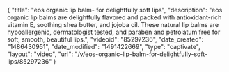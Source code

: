 {
    "title": "eos organic lip balm- for delightfully soft lips",
    "description": "eos organic lip balms are delightfully flavored and packed with antioxidant-rich vitamin E, soothing shea butter, and jojoba oil. These natural lip balms are hypoallergenic, dermatologist tested, and paraben and petrolatum free for soft, smooth, beautiful lips.",
    "videoid": "85297236",
    "date_created": "1486430951",
    "date_modified": "1491422669",
    "type": "captivate",
    "layout": "video",
    "url": "\/v\/eos-organic-lip-balm-for-delightfully-soft-lips\/85297236"
}